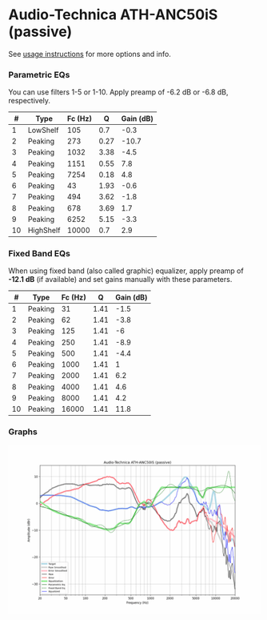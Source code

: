 # Audio-Technica ATH-ANC50iS (passive)
See [usage instructions](https://github.com/jaakkopasanen/AutoEq#usage) for more options and info.

### Parametric EQs
You can use filters 1-5 or 1-10. Apply preamp of -6.2 dB or -6.8 dB, respectively.

|   # | Type      |   Fc (Hz) |    Q |   Gain (dB) |
|-----|-----------|-----------|------|-------------|
|   1 | LowShelf  |       105 | 0.7  |        -0.3 |
|   2 | Peaking   |       273 | 0.27 |       -10.7 |
|   3 | Peaking   |      1032 | 3.38 |        -4.5 |
|   4 | Peaking   |      1151 | 0.55 |         7.8 |
|   5 | Peaking   |      7254 | 0.18 |         4.8 |
|   6 | Peaking   |        43 | 1.93 |        -0.6 |
|   7 | Peaking   |       494 | 3.62 |        -1.8 |
|   8 | Peaking   |       678 | 3.69 |         1.7 |
|   9 | Peaking   |      6252 | 5.15 |        -3.3 |
|  10 | HighShelf |     10000 | 0.7  |         2.9 |

### Fixed Band EQs
When using fixed band (also called graphic) equalizer, apply preamp of **-12.1 dB** (if available) and set gains manually with these parameters.

|   # | Type    |   Fc (Hz) |    Q |   Gain (dB) |
|-----|---------|-----------|------|-------------|
|   1 | Peaking |        31 | 1.41 |        -1.5 |
|   2 | Peaking |        62 | 1.41 |        -3.8 |
|   3 | Peaking |       125 | 1.41 |        -6   |
|   4 | Peaking |       250 | 1.41 |        -8.9 |
|   5 | Peaking |       500 | 1.41 |        -4.4 |
|   6 | Peaking |      1000 | 1.41 |         1   |
|   7 | Peaking |      2000 | 1.41 |         6.2 |
|   8 | Peaking |      4000 | 1.41 |         4.6 |
|   9 | Peaking |      8000 | 1.41 |         4.2 |
|  10 | Peaking |     16000 | 1.41 |        11.8 |

### Graphs
![](./Audio-Technica%20ATH-ANC50iS%20(passive).png)

